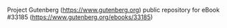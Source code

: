 Project Gutenberg (https://www.gutenberg.org) public repository for eBook #33185 (https://www.gutenberg.org/ebooks/33185)
